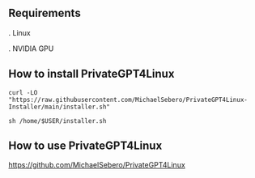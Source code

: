 ## Requirements
. Linux

. NVIDIA GPU

## How to install PrivateGPT4Linux

```
curl -LO "https://raw.githubusercontent.com/MichaelSebero/PrivateGPT4Linux-Installer/main/installer.sh"

sh /home/$USER/installer.sh
```

## How to use PrivateGPT4Linux

https://github.com/MichaelSebero/PrivateGPT4Linux
